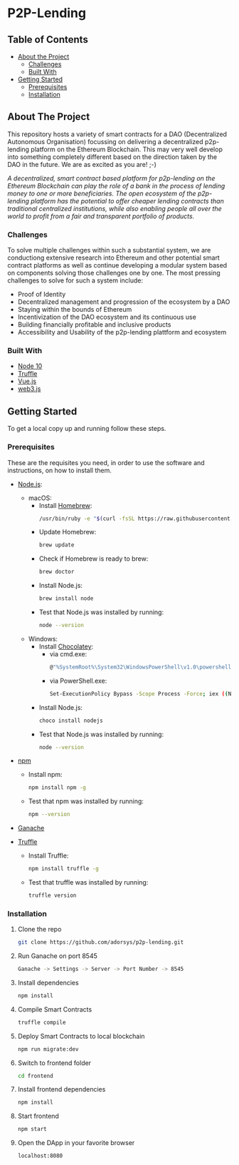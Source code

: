 # P2P-Lending

## Table of Contents

- [About the Project](#about-the-project)
  - [Challenges](#challenges)
  - [Built With](#built-with)
- [Getting Started](#getting-started)
  - [Prerequisites](#prerequisites)
  - [Installation](#installation)

<!-- ABOUT THE PROJECT -->

## About The Project

This repository hosts a variety of smart contracts for a DAO (Decentralized Autonomous Organisation) focussing on delivering a decentralized p2p-lending platform on the Ethereum Blockchain. This may very well develop into something completely different based on the direction taken by the DAO in the future. We are as excited as you are! ;-)

_A decentralized, smart contract based platform for p2p-lending on the Ethereum Blockchain can play the role of a bank in the process of lending money to one or more beneficiaries.
The open ecosystem of the p2p-lending platform has the potential to offer cheaper lending contracts than traditional centralized institutions, while also enabling people all over the world to profit from a fair and transparent portfolio of products._

### Challenges

To solve multiple challenges within such a substantial system, we are conductiong extensive research into Ethereum and other potential smart contract platforms as well as continue developing a modular system based on components solving those challenges one by one. The most pressing challenges to solve for such a system include:

- Proof of Identity
- Decentralized management and progression of the ecosystem by a DAO
- Staying within the bounds of Ethereum
- Incentivization of the DAO ecosystem and its continuous use
- Building financially profitable and inclusive products
- Accessibility and Usability of the p2p-lending plattform and ecosystem

### Built With

- [Node 10](https://nodejs.org/en/)
- [Truffle](https://truffleframework.com/truffle)
- [Vue.js](https://vuejs.org/)
- [web3.js](https://web3js.readthedocs.io/en/1.0/getting-started.html)

<!-- GETTING STARTED -->

## Getting Started

To get a local copy up and running follow these steps.

### Prerequisites

These are the requisites you need, in order to use the software and instructions, on how to install them.

- [Node.js](https://nodejs.org/en/):

  - macOS:
    - Install [Homebrew](https://brew.sh/):
      ```sh
      /usr/bin/ruby -e "$(curl -fsSL https://raw.githubusercontent.com/Homebrew/install/master/install)"
      ```
    - Update Homebrew:
      ```sh
      brew update
      ```
    - Check if Homebrew is ready to brew:
      ```sh
      brew doctor
      ```
    - Install Node.js:
      ```sh
      brew install node
      ```
    - Test that Node.js was installed by running:
      ```sh
      node --version
      ```
  - Windows:
    - Install [Chocolatey](https://chocolatey.org/install):
      - via cmd.exe:
        ```sh
        @"%SystemRoot%\System32\WindowsPowerShell\v1.0\powershell.exe" -NoProfile -InputFormat None -ExecutionPolicy Bypass -Command "iex ((New-Object System.Net.WebClient).DownloadString('https://chocolatey.org/install.ps1'))" && SET "PATH=%PATH%;%ALLUSERSPROFILE%\chocolatey\bin"
        ```
      - via PowerShell.exe:
        ```sh
        Set-ExecutionPolicy Bypass -Scope Process -Force; iex ((New-Object System.Net.WebClient).DownloadString('https://chocolatey.org/install.ps1'))
        ```
    - Install Node.js:
      ```sh
      choco install nodejs
      ```
    - Test that Node.js was installed by running:
      ```sh
      node --version
      ```

- [npm](https://www.npmjs.com/)

  - Install npm:

    ```sh
    npm install npm -g
    ```

  - Test that npm was installed by running:

    ```sh
    npm --version
    ```

- [Ganache](https://truffleframework.com/ganache)
- [Truffle](https://truffleframework.com/truffle)
  - Install Truffle:
    ```sh
    npm install truffle -g
    ```
  - Test that truffle was installed by running:
    ```sh
    truffle version
    ```

### Installation

1. Clone the repo

   ```sh
   git clone https://github.com/adorsys/p2p-lending.git
   ```

2. Run Ganache on port 8545

   ```sh
   Ganache -> Settings -> Server -> Port Number -> 8545
   ```

3. Install dependencies

   ```sh
   npm install
   ```

4. Compile Smart Contracts

   ```sh
   truffle compile
   ```

5. Deploy Smart Contracts to local blockchain

   ```sh
   npm run migrate:dev
   ```

6. Switch to frontend folder

   ```sh
   cd frontend
   ```

7. Install frontend dependencies

   ```sh
   npm install
   ```

8. Start frontend

   ```sh
   npm start
   ```

9. Open the DApp in your favorite browser

   ```sh
   localhost:8080
   ```
